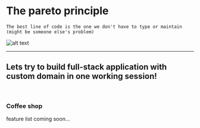 # The pareto principle
```
The best line of code is the one we don't have to type or maintain (might be someone else's problem)
```
![alt text](https://miro.medium.com/max/816/1*vb37xDKUHtvoSGHRIOGe_A.webp)

---

## Lets try to build full-stack application with custom domain in one working session!

<br>

### Coffee shop

feature list coming soon...